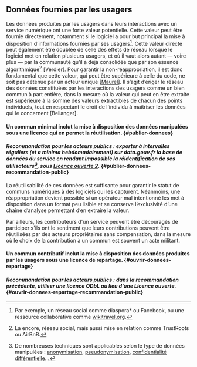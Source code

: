 ## Données fournies par les usagers

Les données produites par les usagers dans leurs interactions avec un service numérique ont une forte valeur potentielle. Cette valeur peut être fournie directement, notamment si le logiciel a pour but principal la mise à disposition d’informations fournies par ses usagers[^16]. Cette valeur directe peut également être doublée de celle des effets de réseau lorsque le logiciel met en relation plusieurs usagers, et où il vaut alors autant — voire plus — par la communauté qu’il a déjà consolidée que par son essence algorithmique[^17] [Verdier]. Pour garantir la non-réappropriation, il est donc fondamental que cette valeur, qui peut être supérieure à celle du code, ne soit pas détenue par un acteur unique [[Maurel](https://scinfolex.com/2016/01/15/eriger-le-reseau-des-donnees-personnelles-en-bien-commun/)]. Il s’agit d’ériger le réseau des données constituées par les interactions des usagers comme un bien commun à part entière, dans la mesure où la valeur qui peut en être extraite est supérieure à la somme des valeurs extractibles de chacun des points individuels, tout en respectant le droit de l’individu à maîtriser les données qui le concernent [Bellanger].

#### Un commun minimal inclut la mise à disposition des données manipulées sous une licence qui en permet la réutilisation. {#publier-donnees}

#### _Recommandation pour les acteurs publics : exporter à intervalles réguliers (et a minima hebdomadairement) sur data.gouv.fr la base de données du service en rendant impossible la réidentification de ses utilisateurs[^18], sous [Licence ouverte 2](https://www.etalab.gouv.fr/wp-content/uploads/2017/04/ETALAB-Licence-Ouverte-v2.0.pdf)._ {#publier-donnees-recommandation-public}

La réutilisabilité de ces données est suffisante pour garantir le statut de communs numériques à des logiciels qui les capturent. Néanmoins, une réappropriation devient possible si un opérateur mal intentionné les met à disposition dans un format peu lisible et se conserve l’exclusivité d’une chaîne d’analyse permettant d’en extraire la valeur.

Par ailleurs, les contributeurs d'un service peuvent être découragés de participer s'ils ont le sentiment que leurs contributions peuvent être réutilisées par des acteurs propriétaires sans compensation, dans la mesure où le choix de la contribution à un commun est souvent un acte militant.

#### Un commun contributif inclut la mise à disposition des données produites par les usagers sous une licence de repartage. {#ouvrir-donnees-repartage}

#### _Recommandation pour les acteurs publics : dans la recommandation précédente, utiliser une licence ODbL au lieu d’une Licence ouverte._ {#ouvrir-donnees-repartage-recommandation-public}

[^16]: Par exemple, un réseau social comme diaspora* ou Facebook, ou une ressource collaborative comme [wikitravel.org](http://wikitravel.org).

[^17]: Là encore, réseau social, mais aussi mise en relation comme TrustRoots ou AirBnB.

[^18]: De nombreuses techniques sont applicables selon le type de données manipulées : [anonymisation](https://ec.europa.eu/justice/data-protection/article-29/documentation/opinion-recommendation/files/2014/wp216_en.pdf), [pseudonymisation](https://www.cnil.fr/sites/default/files/typo/document/FICHE10_PackConf_LOGEMENT_SOCIAL_web.pdf), [confidentialité différentielle](https://fr.wikipedia.org/wiki/Confidentialit%C3%A9_diff%C3%A9rentielle)…
